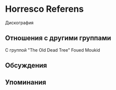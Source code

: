 # Horresco Referens

Дискография

## Отношения с другими группами

C группой "The Old Dead Tree" Foued Moukid

## Обсуждения


## Упоминания

